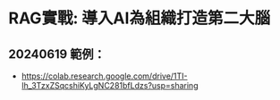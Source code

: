 # RAG實戰: 導入AI為組織打造第二大腦

## 20240619 範例：
- https://colab.research.google.com/drive/1TI-lh_3TzxZSqcshiKyLgNC281bfLdzs?usp=sharing
